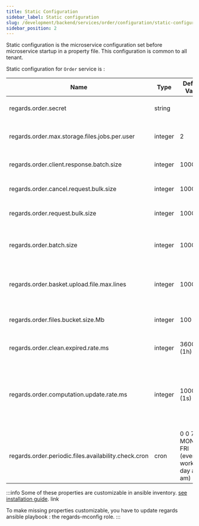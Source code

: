 ```yaml
---
title: Static Configuration
sidebar_label: Static configuration
slug: /development/backend/services/order/configuration/static-configuration
sidebar_position: 2
---
```


Static configuration is the microservice configuration set before microservice startup in a property file.
This configuration is common to all tenant.

Static configuration for `Order` service is :

| Name                                                 | Type    | Default Value                                 | Description                                                                                                                                 |
| ---------------------------------------------------- | ------- | --------------------------------------------- | ------------------------------------------------------------------------------------------------------------------------------------------- |
| regards.order.secret                                 | string  |                                               | use to generate auth token to use on order endpoints                                                                                                 |
| regards.order.max.storage.files.jobs.per.user        | integer | 2                                             | Max number of concurrent storage files retrieval jobs per user                                                                              |
| regards.order.client.response.batch.size             | integer | 1000                                          | Max bulk size of AutoOrderEvent managed in a row                                                                                            |
| regards.order.cancel.request.bulk.size               | integer | 1000                                          | Max bulk size of OrderCancelEvent managed in a row                                                                                          |
| regards.order.request.bulk.size                      | integer | 1000                                          | Max bulk size of OrderRequestEvent managed in a row                                                                                         |
| regards.order.batch.size                             | integer | 10000                                         | Page size of the search request generated (destinated to rs-catalog)                                                                        |
| regards.order.basket.upload.file.max.lines           | integer | 1000                                          | Max number of provider ids of uploaded file (see [basket upload file api](../api-guides/rest/fill-basket-from-file.md))                     |
| regards.order.files.bucket.size.Mb                   | integer | 100                                           | Max size of files to retreive in a single storage job (single suborder)                                                                     |
| regards.order.clean.expired.rate.ms                  | integer | 3600000   (1h)                                | Frequency of check order expiration.                                                                                                        |
| regards.order.computation.update.rate.ms             | integer | 1000 (1s)                                     | Scheduled method frequency to update all current running orders completions values and all order available files count values into database |
| regards.order.periodic.files.availability.check.cron | cron    | 0 0 7 * * MON-FRI (every working day at 7 am) | Frequency of sending email to users, for remind that some orders are waiting for him                                                        |


:::info
Some of these properties are customizable in ansible
inventory. [see installation guide](../../../../setup/swarm/advanced/swarm-optimizations.md#dataprovider-optimization).
link

To make missing properties customizable, you have to update regards ansible playbook : the regards-mconfig role.
:::